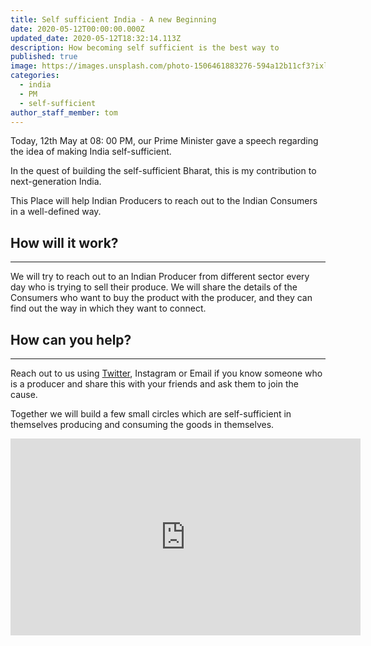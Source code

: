 ```yaml
---
title: Self sufficient India - A new Beginning
date: 2020-05-12T00:00:00.000Z
updated_date: 2020-05-12T18:32:14.113Z
description: How becoming self sufficient is the best way to
published: true
image: https://images.unsplash.com/photo-1506461883276-594a12b11cf3?ixlib=rb-1.2.1&ixid=eyJhcHBfaWQiOjEyMDd9&auto=format&fit=crop&w=800&q=60
categories:
  - india
  - PM
  - self-sufficient
author_staff_member: tom
---
```

Today, 12th May at 08: 00 PM, our Prime Minister gave a speech regarding the idea of making India self-sufficient.

In the quest of building the self-sufficient Bharat, this is my contribution to next-generation India.

This Place will help Indian Producers to reach out to the Indian Consumers in a well-defined way.

## How will it work?

- - -

We will try to reach out to an Indian Producer from different sector every day who is trying to sell their produce. We will share the details of the Consumers who want to buy the product with the producer, and they can find out the way in which they want to connect.

## How can you help?

- - -

Reach out to us using [Twitter](https://twitter.com/selfsuf06571662), Instagram or Email if you know someone who is a producer and share this with your friends and ask them to join the cause.

Together we will build a few small circles which are self-sufficient in themselves producing and consuming the goods in themselves.



<iframe width="560" height="315" src="https://www.youtube.com/embed/I21h9LFjLM8" frameborder="0" allow="accelerometer; autoplay; encrypted-media; gyroscope; picture-in-picture" allowfullscreen></iframe>